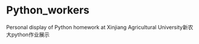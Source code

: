 # Python_workers
Personal display of Python homework at Xinjiang Agricultural University新农大python作业展示
